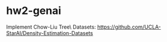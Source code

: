 # hw2-genai
Implement Chow-Liu Tree\\
Datasets: https://github.com/UCLA-StarAI/Density-Estimation-Datasets
